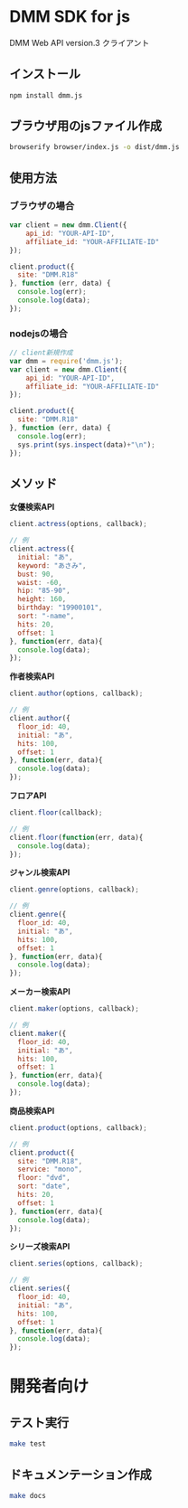 # DMM SDK for js
DMM Web API version.3 クライアント

## インストール

``` bash
npm install dmm.js
```

## ブラウザ用のjsファイル作成
``` bash
browserify browser/index.js -o dist/dmm.js
```

## 使用方法

### ブラウザの場合

``` javascript
var client = new dmm.Client({
    api_id: "YOUR-API-ID",
    affiliate_id: "YOUR-AFFILIATE-ID"
});

client.product({
  site: "DMM.R18"
}, function (err, data) {
  console.log(err);
  console.log(data);
});
```

### nodejsの場合

``` javascript
// client新規作成
var dmm = require('dmm.js');
var client = new dmm.Client({
    api_id: "YOUR-API-ID",
    affiliate_id: "YOUR-AFFILIATE-ID"
});

client.product({
  site: "DMM.R18"
}, function (err, data) {
  console.log(err);
  sys.print(sys.inspect(data)+"\n");
});

```

## メソッド
**女優検索API**

``` javascript
client.actress(options, callback);

// 例
client.actress({
  initial: "あ",
  keyword: "あさみ",
  bust: 90,
  waist: -60,
  hip: "85-90",
  height: 160,
  birthday: "19900101",
  sort: "-name",
  hits: 20,
  offset: 1
}, function(err, data){
  console.log(data);
});
```

**作者検索API**

``` javascript
client.author(options, callback);

// 例
client.author({
  floor_id: 40,
  initial: "あ",
  hits: 100,
  offset: 1
}, function(err, data){
  console.log(data);
});

```

**フロアAPI**

``` javascript
client.floor(callback);

// 例
client.floor(function(err, data){
  console.log(data);
});

```

**ジャンル検索API**

``` javascript
client.genre(options, callback);

// 例
client.genre({
  floor_id: 40,
  initial: "あ",
  hits: 100,
  offset: 1
}, function(err, data){
  console.log(data);
});

```

**メーカー検索API**

``` javascript
client.maker(options, callback);

// 例
client.maker({
  floor_id: 40,
  initial: "あ",
  hits: 100,
  offset: 1
}, function(err, data){
  console.log(data);
});
```

**商品検索API**

``` javascript
client.product(options, callback);

// 例
client.product({
  site: "DMM.R18",
  service: "mono",
  floor: "dvd",
  sort: "date",
  hits: 20,
  offset: 1
}, function(err, data){
  console.log(data);
});
```

**シリーズ検索API**

``` javascript
client.series(options, callback);

// 例
client.series({
  floor_id: 40,
  initial: "あ",
  hits: 100,
  offset: 1
}, function(err, data){
  console.log(data);
});
```

# 開発者向け

## テスト実行

``` bash
make test
```

## ドキュメンテーション作成

``` bash
make docs
```
